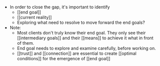 - In order to close the gap, it's important to identify
    - [[end goal]]
    - [[current reality]]
    - Exploring what need to resolve to move forward the end goals?
- Note: 
    - Most clients don't truly know their end goal. They only see their [[intermediary goals]] and their [[means]] to achieve it what in front of them.
    - End goal needs to explore and examine carefully, before working on.
    - [[trust]] and [[connection]] are essential to create [[optimal conditions]] for the emergence of [[end goal]]
